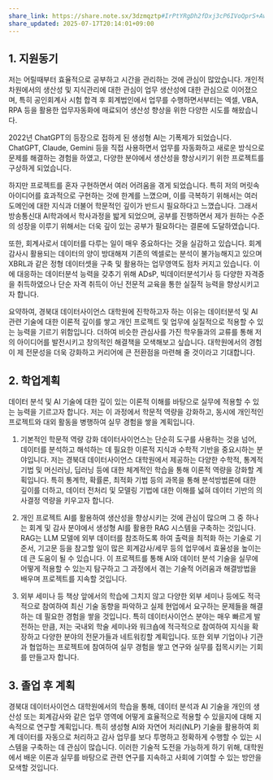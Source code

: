 ```yaml
---
share_link: https://share.note.sx/3dzmqztp#IrPtYRgDh2fDxj3cP6IVoQprS+AwkVhOiHhzGBAwqmg
share_updated: 2025-07-17T20:14:01+09:00
---
```

## 1. 지원동기

저는 어릴때부터 효율적으로 공부하고 시간을 관리하는 것에 관심이 많았습니다. 개인적 차원에서의 생산성 및 지식관리에 대한 관심이 업무 생산성에 대한 관심으로 이어졌으며, 특히 공인회계사 시험 합격 후 회계법인에서 업무를 수행하면서부터는 엑셀, VBA, RPA 등을 활용한 업무자동화에 매료되어 생산성 향상을 위한 다양한 시도를 해왔습니다.

2022년 ChatGPT의 등장으로 접하게 된 생성형 AI는 기폭제가 되었습니다. ChatGPT, Claude, Gemini 등을 직접 사용하면서 업무를 자동화하고 새로운 방식으로 문제를 해결하는 경험을 하였고, 다양한 분야에서 생산성을 향상시키기 위한 프로젝트를 구상하게 되었습니다.

하지만 프로젝트를 혼자 구현하면서 여러 어려움을 겪게 되었습니다. 특히 저의 머릿속 아이디어를 효과적으로 구현하는 것에 한계를 느꼈으며, 이를 극복하기 위해서는 여러 도메인에 대한 지식과 더불어 학문적인 깊이가 반드시 필요하다고 느꼈습니다. 그래서 방송통신대 AI학과에서 학사과정을 밟게 되었으며, 공부를 진행하면서 제가 원하는 수준의 성장을 이루기 위해서는 더욱 깊이 있는 공부가 필요하다는 결론에 도달하였습니다.

또한, 회계사로서 데이터를 다루는 일이 매우 중요하다는 것을 실감하고 있습니다. 회계감사시 활용되는 데이터의 양이 방대해져 기존의 엑셀로는 분석이 불가능해지고 있으며 XBRL과 같은 정형 데이터셋을 구축 및 활용하는 업무영역도 점차 커지고 있습니다. 이에 대응하는 데이터분석 능력을 갖추기 위해 ADsP, 빅데이터분석기사 등 다양한 자격증을 취득하였으나 단순 자격 취득이 아닌 전문적 교육을 통한 실질적 능력을 향상시키고자 합니다.

요약하여, 경북대 데이터사이언스 대학원에 진학하고자 하는 이유는 데이터분석 및 AI 관련 기술에 대한 이론적 깊이를 쌓고 개인 프로젝트 및 업무에 실질적으로 적용할 수 있는 능력을 기르기 위함입니다. 더하여 비슷한 관심사를 가진 학우들과의 교류를 통해 저의 아이디어를 발전시키고 창의적인 해결책을 모색해보고 싶습니다. 대학원에서의 경험이 제 전문성을 더욱 강화하고 커리어에 큰 전환점을 마련해 줄 것이라고 기대합니다.

## 2. 학업계획

데이터 분석 및 AI 기술에 대한 깊이 있는 이론적 이해를 바탕으로 실무에 적용할 수 있는 능력을 기르고자 합니다. 저는 이 과정에서 학문적 역량을 강화하고, 동시에 개인적인 프로젝트와 대외 활동을 병행하여 실무 경험을 쌓을 계획입니다.

1. 기본적인 학문적 역량 강화
	데이터사이언스는 단순히 도구를 사용하는 것을 넘어, 데이터를 분석하고 해석하는 데 필요한 이론적 지식과 수학적 기반을 중요시하는 분야입니다. 저는 경북대 데이터사이언스 대학원에서 제공하는 다양한 수학적, 통계적 기법 및 머신러닝, 딥러닝 등에 대한 체계적인 학습을 통해 이론적 역량을 강화할 계획입니다. 특히 통계학, 확률론, 최적화 기법 등의 과목을 통해 분석방법론에 대한 깊이를 더하고, 데이터 전처리 및 모델링 기법에 대한 이해를 넓혀 데이터 기반의 의사결정 역량을 키우고자 합니다.

2. 개인 프로젝트
	AI를 활용하여 생산성을 향상시키는 것에 관심이 많으며 그 중 하나는 회계 및 감사 분야에서 생성형 AI를 활용한 RAG 시스템을 구축하는 것입니다. RAG는 LLM 모델에 외부 데이터를 참조하도록 하여 출력을 최적화 하는 기술로 기준서, 기고문 등을 참고할 일이 많은 회계감사/세무 등의 업무에서 효율성을 높이는 데 큰 도움이 될 수 있습니다. 이 프로젝트를 통해 AI와 데이터 분석 기술을 실무에 어떻게 적용할 수 있는지 탐구하고 그 과정에서 겪는 기술적 어려움과 해결방법을 배우며 프로젝트를 지속할 것입니다.

3. 외부 세미나 등
	책상 앞에서의 학습에 그치지 않고 다양한 외부 세미나 등에도 적극적으로 참여하여 최신 기술 동향을 파악하고 실제 현업에서 요구하는 문제들을 해결하는 데 필요한 경험을 쌓을 것입니다. 특히 데이터사이언스 분야는 매우 빠르게 발전하는 만큼, 저는 국내외 학술 세미나와 워크숍에 적극적으로 참여하여 지식을 확장하고 다양한 분야의 전문가들과 네트워킹할 계획입니다. 또한 외부 기업이나 기관과 협업하는 프로젝트에 참여하여 실무 경험을 쌓고 연구와 실무를 접목시키는 기회를 만들고자 합니다.

## 3. 졸업 후 계획

경북대 데이터사이언스 대학원에서의 학습을 통해, 데이터 분석과 AI 기술을 개인의 생산성 또는 회계감사와 같은 업무 영역에 어떻게 효율적으로 적용할 수 있을지에 대해 지속적으로 연구할 계획입니다. 특히 생성형 AI와 자연어 처리(NLP) 기술을 활용하여 회계 데이터를 자동으로 처리하고 감사 업무를 보다 투명하고 정확하게 수행할 수 있는 시스템을 구축하는 데 관심이 많습니다. 이러한 기술적 도전을 가능하게 하기 위해, 대학원에서 배운 이론과 실무를 바탕으로 관련 연구를 지속하고 사회에 기여할 수 있는 방안을 모색할 것입니다.

